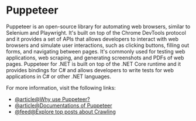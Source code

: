 # Puppeteer

Puppeteer is an open-source library for automating web browsers, similar to Selenium and Playwright. It's built on top of the Chrome DevTools protocol and it provides a set of APIs that allows developers to interact with web browsers and simulate user interactions, such as clicking buttons, filling out forms, and navigating between pages. It's commonly used for testing web applications, web scraping, and generating screenshots and PDFs of web pages. Puppeteer for .NET is built on top of the .NET Core runtime and it provides bindings for C# and allows developers to write tests for web applications in C# or other .NET languages.

For more information, visit the following links:

- [@article@Why use Puppeteer?](https://www.kiltandcode.com/puppeteer-sharp-crawl-the-web-using-csharp-and-headless-chrome/)
- [@article@Documentations of Puppeteer](https://www.puppeteersharp.com/)
- [@feed@Explore top posts about Crawling](https://app.daily.dev/tags/crawling?ref=roadmapsh)
